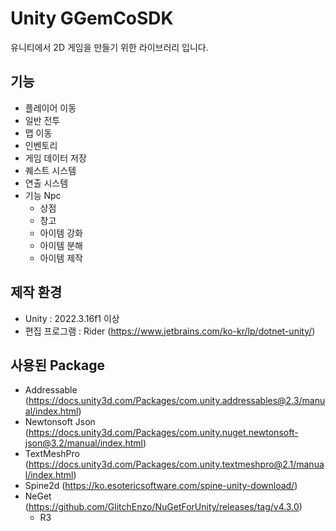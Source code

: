 # Unity GGemCoSDK
유니티에서 2D 게임을 만들기 위한 라이브러리 입니다.

## 기능
- 플레이어 이동
- 일반 전투
- 맵 이동
- 인벤토리
- 게임 데이터 저장
- 퀘스트 시스템
- 연출 시스템
- 기능 Npc
  - 상점
  - 창고
  - 아이템 강화
  - 아이템 분해
  - 아이템 제작

## 제작 환경
- Unity : 2022.3.16f1 이상
- 편집 프로그램 : Rider (https://www.jetbrains.com/ko-kr/lp/dotnet-unity/)

## 사용된 Package
- Addressable (https://docs.unity3d.com/Packages/com.unity.addressables@2.3/manual/index.html)
- Newtonsoft Json (https://docs.unity3d.com/Packages/com.unity.nuget.newtonsoft-json@3.2/manual/index.html)
- TextMeshPro (https://docs.unity3d.com/Packages/com.unity.textmeshpro@2.1/manual/index.html)
- Spine2d (https://ko.esotericsoftware.com/spine-unity-download/)
- NeGet (https://github.com/GlitchEnzo/NuGetForUnity/releases/tag/v4.3.0)
  - R3

